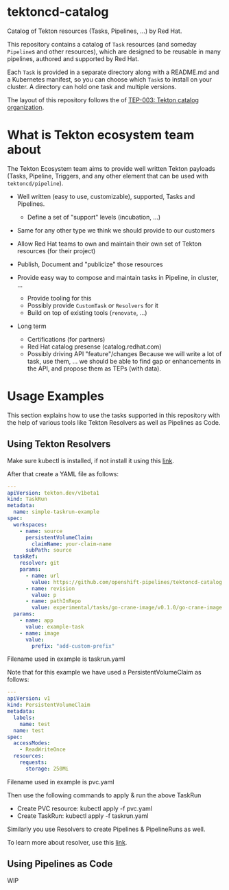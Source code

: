 # tektoncd-catalog

Catalog of Tekton resources (Tasks, Pipelines, …) by Red Hat. 

This repository contains a catalog of `Task` resources (and someday
`Pipeline`s and other resources), which are designed to be reusable in many
pipelines, authored and supported by Red Hat.

Each `Task` is provided in a separate directory along with a README.md and a
Kubernetes manifest, so you can choose which `Task`s to install on your
cluster. A directory can hold one task and multiple versions.

The layout of this repository follows the of [TEP-003: Tekton catalog
organization](https://github.com/tektoncd/community/blob/main/teps/0003-tekton-catalog-organization.md).

# What is Tekton ecosystem team about

The Tekton Ecosystem team aims to provide well written Tekton payloads (Tasks, Pipeline,
Triggers, and any other element that can be used with `tektoncd/pipeline`).

+ Well written (easy to use, customizable), supported, Tasks and Pipelines.
  - Define a set of "support" levels (incubation, …)
+ Same for any other type we think we should provide to our customers
+ Allow Red Hat teams to own and maintain their own set of Tekton resources (for their project)
+ Publish, Document and "publicize" those resources
+ Provide easy way to compose and maintain tasks in Pipeline, in cluster, …
  - Provide tooling for this
  - Possibly provide `CustomTask` or `Resolvers` for it
  - Build on top of existing tools (`renovate`, …)

+ Long term
  - Certifications (for partners)
  - Red Hat catalog presense (catalog.redhat.com)
  - Possibly driving API "feature"/changes
    Because we will write a lot of task, use them, … we should be able to find gap or
    enhancements in the API, and propose them as TEPs (with data).

# Usage Examples


This section explains how to use the tasks supported in this repository with the help of various tools like Tekton Resolvers as well as Pipelines as Code. 

## Using Tekton Resolvers

Make sure kubectl is installed, if not install it using this [link](https://kubernetes.io/docs/tasks/tools/).

After that create a YAML file as follows:

```yaml
---
apiVersion: tekton.dev/v1beta1
kind: TaskRun
metadata:
  name: simple-taskrun-example
spec:
  workspaces:
    - name: source
      persistentVolumeClaim:
        claimName: your-claim-name
      subPath: source
  taskRef:
    resolver: git
    params:
      - name: url
        value: https://github.com/openshift-pipelines/tektoncd-catalog.git
      - name: revision
        value: p
      - name: pathInRepo
        value: experimental/tasks/go-crane-image/v0.1.0/go-crane-image.yaml
  params:
    - name: app
      value: example-task
    - name: image
      value:
        prefix: "add-custom-prefix"
```

Filename used in example is taskrun.yaml

Note that for this example we have used a PersistentVolumeClaim as follows:

```yaml
---
apiVersion: v1
kind: PersistentVolumeClaim
metadata:
  labels:
    name: test
  name: test
spec:
  accessModes:
    - ReadWriteOnce
  resources:
    requests:
      storage: 250Mi
```

Filename used in example is pvc.yaml

Then use the following commands to apply & run the above TaskRun

- Create PVC resource: kubectl apply -f pvc.yaml
- Create TaskRun: kubectl apply -f taskrun.yaml

Similarly you use Resolvers to create Pipelines & PipelineRuns as well. 

To learn more about resolver, use this [link](https://tekton.dev/docs/pipelines/resolution-getting-started/). 

## Using Pipelines as Code

WIP
